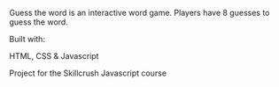 Guess the word is an interactive word game.  Players have 8 guesses to guess the word.

Built with:

HTML, CSS & Javascript

Project for the Skillcrush Javascript course
